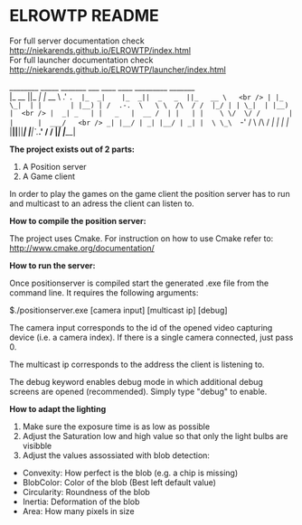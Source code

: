 # ELROWTP README

For full server documentation check http://niekarends.github.io/ELROWTP/index.html <br />
For full launcher documentation check http://niekarends.github.io/ELROWTP/launcher/index.html <br />


 ________  _____     _______      ___     ____      ____  _________  _______   <br />
|_   __  ||_   _|   |_   __ \   .'   `.  |_  _|    |_  _||  _   _  ||_   __ \   <br />
  | |_ \_|  | |       | |__) | /  .-.  \   \ \  /\  / /  |_/ | | \_|  | |__) |  <br />
  |  _| _   | |   _   |  __ /  | |   | |    \ \/  \/ /       | |      |  ___/   <br />
 _| |__/ | _| |__/ | _| |  \ \_\  `-'  /     \  /\  /       _| |_    _| |_      <br />
|________||________||____| |___|`.___.'       \/  \/       |_____|  |_____|     <br />
                                                                               
                                                                               
**The project exists out of 2 parts:**<br />
1. A Position server<br />
2. A Game client

In order to play the games on the game client the position server has to run and multicast to an adress the
client can listen to.

**How to compile the position server:**

The project uses Cmake. For instruction on how to use Cmake refer to:
http://www.cmake.org/documentation/

**How to run the server:**

Once positionserver is compiled start the generated .exe file from the command line.
It requires the following arguments:

$./positionserver.exe [camera input] [multicast ip] [debug]

The camera input corresponds to the id of the opened video capturing device (i.e. a camera index). 
If there is a single camera connected, just pass 0.

The multicast ip corresponds to the address the client is listening to.

The debug keyword enables debug mode in which additional debug screens are opened (recommended). Simply type "debug" to enable.

**How to adapt the lighting**

1. Make sure the exposure time is as low as possible<br />
2. Adjust the Saturation low and high value so that only the light bulbs are visibble<br />
3. Adjust the values assossiated with blob detection:<br />

- Convexity: How perfect is the blob (e.g. a chip is missing)<br />
- BlobColor: Color of the blob (Best left default value)<br />
- Circularity: Roundness of the blob<br />
- Inertia: Deformation of the blob<br />
- Area: How many pixels in size<br />




